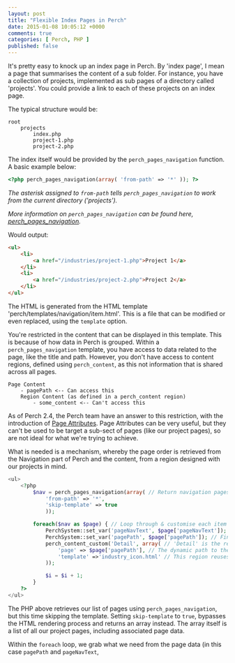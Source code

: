 ```yaml
---
layout: post
title: "Flexible Index Pages in Perch"
date: 2015-01-08 10:05:12 +0000
comments: true
categories: [ Perch, PHP ]
published: false
---
```

It's pretty easy to knock up an index page in Perch. By 'index page', I mean a page that summarises the content of a sub folder. For instance, you have a collection of projects, implemented as sub pages of a directory called 'projects'. You could provide a link to each of these projects on an index page.

The typical structure would be:

```
root
	projects
		index.php
		project-1.php
		project-2.php
```

The index itself would be provided by the `perch_pages_navigation` function. A basic example below:

``` php
<?php perch_pages_navigation(array( 'from-path' => '*' )); ?>
```

_The asterisk assigned to `from-path` tells `perch_pages_navigation` to work from the current directory ('projects')._

_More information on `perch_pages_navigation` can be found here, [perch_pages_navigation](http://docs.grabaperch.com/docs/navigation/perch-pages-navigation/)._

Would output:

``` html
<ul>
	<li>
		<a href="/industries/project-1.php">Project 1</a>
	</li>
	<li>
		<a href="/industries/project-2.php">Project 2</a>
	</li>
</ul>
```

The HTML is generated from the HTML template 'perch/templates/navigation/item.html'. This is a file that can be modified or even replaced, using the `template` option.

You're restricted in the content that can be displayed in this template. This is because of how data in Perch is grouped. Within a `perch_pages_navigation` template, you have access to data related to the page, like the title and path. However, you don't have access to content regions, defined using `perch_content`, as this not information that is shared across all pages.

```
Page Content
	- pagePath <-- Can access this
	Region Content (as defined in a perch_content region)
		- some_content <-- Can't access this
```

As of Perch 2.4, the Perch team have an answer to this restriction, with the introduction of [Page Attributes](http://docs.grabaperch.com/docs/pages/page-attributes/). Page Attributes can be very useful, but they can't be used to be target a sub-sect of pages (like our project pages), so are not ideal for what we're trying to achieve.

What is needed is a mechanism, whereby the page order is retrieved from the Navigation part of Perch and the content, from a region designed with our projects in mind.

``` php
<ul>
	<?php
		$nav = perch_pages_navigation(array( // Return navigation pages data as array
			'from-path' => '*',
			'skip-template' => true
			));

		foreach($nav as $page) { // Loop through & customise each item returned in the array
			PerchSystem::set_var('pageNavText', $page['pageNavText']); // Grab the page title
			PerchSystem::set_var('pagePath', $page['pagePath']); // Find the correct links for each page
			perch_content_custom('Detail', array( // 'Detail' is the region containing the data we need - this is used in the target page template
				'page' => $page['pagePath'], // The dynamic path to the page which contains the target region
				'template' =>'industry_icon.html' // This region reuses data from target pages (image, excerpt)									
			));

			$i = $i + 1;
		}
	?>
</ul>
```

The PHP above retrieves our list of pages using `perch_pages_navigation`, but this time skipping the template. Setting `skip-template` to `true`, bypasses the HTML rendering process and returns an array instead. The array itself is a list of all our project pages, including associated page data.

Within the `foreach` loop, we grab what we need from the page data (in this case `pagePath` and `pageNavText`, 


